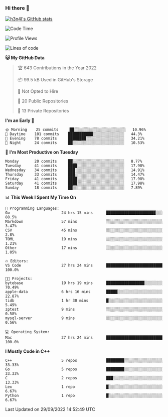 ### Hi there 👋

[![h3n4l's GitHub stats](https://github-readme-stats.vercel.app/api?username=h3n4l&count_private=true&show_icons=true&theme=radical)](https://github.com/h3n4l/github-readme-stats)

<!--START_SECTION:waka-->
![Code Time](http://img.shields.io/badge/Code%20Time-711%20hrs%2059%20mins-blue)

![Profile Views](http://img.shields.io/badge/Profile%20Views-7-blue)

![Lines of code](https://img.shields.io/badge/From%20Hello%20World%20I%27ve%20Written-43%20Thousand%20lines%20of%20code-blue)

**🐱 My GitHub Data** 

> 🏆 643 Contributions in the Year 2022
 > 
> 📦 99.5 kB Used in GitHub's Storage 
 > 
> 🚫 Not Opted to Hire
 > 
> 📜 20 Public Repositories 
 > 
> 🔑 13 Private Repositories  
 > 
**I'm an Early 🐤** 

```text
🌞 Morning    25 commits     ██░░░░░░░░░░░░░░░░░░░░░░░   10.96% 
🌆 Daytime    101 commits    ███████████░░░░░░░░░░░░░░   44.3% 
🌃 Evening    78 commits     ████████░░░░░░░░░░░░░░░░░   34.21% 
🌙 Night      24 commits     ██░░░░░░░░░░░░░░░░░░░░░░░   10.53%

```
📅 **I'm Most Productive on Tuesday** 

```text
Monday       20 commits     ██░░░░░░░░░░░░░░░░░░░░░░░   8.77% 
Tuesday      41 commits     ████░░░░░░░░░░░░░░░░░░░░░   17.98% 
Wednesday    34 commits     ███░░░░░░░░░░░░░░░░░░░░░░   14.91% 
Thursday     33 commits     ███░░░░░░░░░░░░░░░░░░░░░░   14.47% 
Friday       41 commits     ████░░░░░░░░░░░░░░░░░░░░░   17.98% 
Saturday     41 commits     ████░░░░░░░░░░░░░░░░░░░░░   17.98% 
Sunday       18 commits     ██░░░░░░░░░░░░░░░░░░░░░░░   7.89%

```


📊 **This Week I Spent My Time On** 

```text
💬 Programming Languages: 
Go                       24 hrs 15 mins      ██████████████████████░░░   88.5% 
Markdown                 57 mins             ░░░░░░░░░░░░░░░░░░░░░░░░░   3.47% 
CSV                      45 mins             ░░░░░░░░░░░░░░░░░░░░░░░░░   2.8% 
TOML                     19 mins             ░░░░░░░░░░░░░░░░░░░░░░░░░   1.21% 
Other                    17 mins             ░░░░░░░░░░░░░░░░░░░░░░░░░   1.05%

🔥 Editors: 
VS Code                  27 hrs 24 mins      █████████████████████████   100.0%

🐱‍💻 Projects: 
bytebase                 19 hrs 19 mins      █████████████████░░░░░░░░   70.49% 
apple-data               6 hrs 16 mins       █████░░░░░░░░░░░░░░░░░░░░   22.87% 
tidb                     1 hr 30 mins        █░░░░░░░░░░░░░░░░░░░░░░░░   5.49% 
zptest                   9 mins              ░░░░░░░░░░░░░░░░░░░░░░░░░   0.58% 
mysql-server             9 mins              ░░░░░░░░░░░░░░░░░░░░░░░░░   0.56%

💻 Operating System: 
Mac                      27 hrs 24 mins      █████████████████████████   100.0%

```

**I Mostly Code in C++** 

```text
C++                      5 repos             ████████░░░░░░░░░░░░░░░░░   33.33% 
Go                       5 repos             ████████░░░░░░░░░░░░░░░░░   33.33% 
C                        2 repos             ███░░░░░░░░░░░░░░░░░░░░░░   13.33% 
Lex                      1 repo              █░░░░░░░░░░░░░░░░░░░░░░░░   6.67% 
Python                   1 repo              █░░░░░░░░░░░░░░░░░░░░░░░░   6.67%

```



 Last Updated on 29/09/2022 14:52:49 UTC
<!--END_SECTION:waka-->

